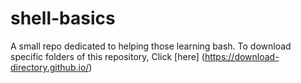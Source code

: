 # shell-basics
A small repo dedicated to helping those learning bash.
To download specific folders of this repository, Click [here] (https://download-directory.github.io/) 
